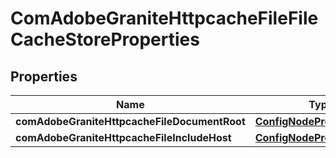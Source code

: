 

# ComAdobeGraniteHttpcacheFileFileCacheStoreProperties

## Properties

Name | Type | Description | Notes
------------ | ------------- | ------------- | -------------
**comAdobeGraniteHttpcacheFileDocumentRoot** | [**ConfigNodePropertyString**](ConfigNodePropertyString.md) |  |  [optional]
**comAdobeGraniteHttpcacheFileIncludeHost** | [**ConfigNodePropertyString**](ConfigNodePropertyString.md) |  |  [optional]



